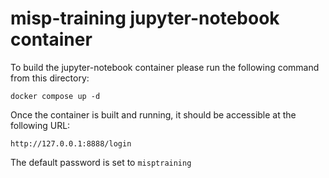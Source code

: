 # misp-training jupyter-notebook container


To build the jupyter-notebook container please run the following command from this directory: 

`docker compose up -d`

Once the container is built and running, it should be accessible at the following URL:

`http://127.0.0.1:8888/login`

The default password is set to `misptraining`
